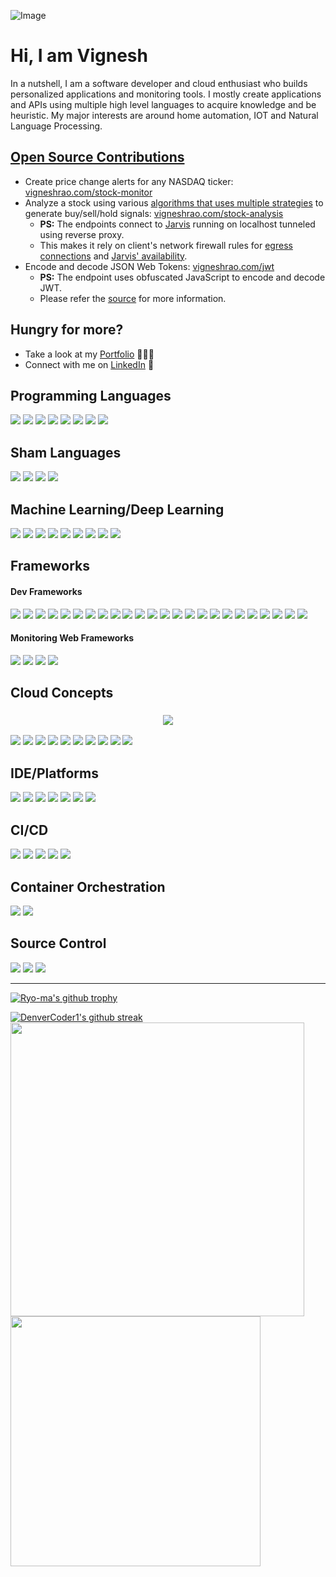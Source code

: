 
<!-- ![Image](https://user-images.githubusercontent.com/38729644/208155842-b2d1fe4f-8b06-4633-a8ad-6892f3f24f52.png) -->
<!-- ![Image](https://user-images.githubusercontent.com/38729644/208155920-889abfb1-78b6-4327-a053-15f3630f5bb5.png) -->
<!-- https://github.com/badges/shields/blob/master/doc/logos.md -->
![Image](https://user-images.githubusercontent.com/38729644/208155905-f2d3e7f2-a545-4d94-a38c-6685f6bb50f8.png)

# Hi, I am Vignesh

In a nutshell, I am a software developer and cloud enthusiast who builds personalized applications and monitoring tools. I mostly create applications and APIs using multiple high level languages to acquire knowledge and be heuristic. My major interests are around home automation, IOT and Natural Language Processing.

## [Open Source Contributions](https://opensource.guide/how-to-contribute/)
- Create price change alerts for any NASDAQ ticker: [vigneshrao.com/stock-monitor](https://vigneshrao.com/stock-monitor)
- Analyze a stock using various [algorithms that uses multiple strategies](https://github.com/thevickypedia/trading-algorithm) to generate buy/sell/hold signals: [vigneshrao.com/stock-analysis](https://vigneshrao.com/stock-analysis)
  - **PS:** The endpoints connect to [Jarvis](https://github.com/thevickypedia/Jarvis) running on localhost tunneled using reverse proxy.
  - This makes it rely on client's network firewall rules for [egress connections](https://ngrok.com/docs/guides/running-behind-firewalls) and [Jarvis' availability](https://jarvis-health.vigneshrao.com/).
- Encode and decode JSON Web Tokens: [vigneshrao.com/jwt](https://vigneshrao.com/jwt)
  - **PS:** The endpoint uses obfuscated JavaScript to encode and decode JWT.
  - Please refer the [source](https://github.com/thevickypedia/jwt) for more information.

## Hungry for more?
- Take a look at my <a href="https://vigneshrao.com/"> Portfolio</a> 👨🏻‍💻
- Connect with me on <a href="https://www.linkedin.com/in/vignesh-sivanandha-rao/">LinkedIn</a> 💼

[//]: # (<img src="https://img.shields.io/badge/Open_Source-%23F05032.svg?style=for-the-badge&logo=open-source-initiative&logoColor=white">)

## Programming Languages
<p>
    <img src="https://img.shields.io/badge/Python-3776AB?style=for-the-badge&logo=python&logoColor=white"/>
    <img src="https://img.shields.io/badge/Java-ED8B00?style=for-the-badge"/>
    <img src="https://img.shields.io/badge/Rust-000000?style=for-the-badge&logo=rust&logoColor=orange"/>
    <img src="https://img.shields.io/badge/Processing-006699?style=for-the-badge&logo=processingfoundation&logoColor=white"/>
    <img src="https://img.shields.io/badge/Scala-DC322F?style=for-the-badge&logo=scala&logoColor=white"/>
    <img src="https://img.shields.io/badge/C%2B%2B-00599C?style=for-the-badge&logo=c%2B%2B&logoColor=white"/>
    <img src="https://img.shields.io/badge/C-A8B9CC?style=for-the-badge&logo=c&logoColor=white"/>
    <img src="https://img.shields.io/badge/Apple_Script-000000?style=for-the-badge&logo=apple&logoColor=white"/>
</p>

## Sham Languages
<p>
    <img src="https://img.shields.io/badge/HTML5-E34F26?style=for-the-badge&logo=html5&logoColor=white"/>
    <img src="https://img.shields.io/badge/CSS-%231572B6.svg?style=for-the-badge&logo=css3&logoColor=white">
    <img src="https://img.shields.io/badge/JavaScript-F7DF1E?style=for-the-badge&logo=javascript&logoColor=black"/>
    <img src="https://img.shields.io/badge/Shell-20232A?style=for-the-badge&logo=powershell&logoColor=white"/>
</p>

## Machine Learning/Deep Learning
<p>
    <img src="https://img.shields.io/badge/TensorFlow-FF6F00?style=for-the-badge&logo=TensorFlow&logoColor=white"/>
    <img src="https://img.shields.io/badge/OpenCV-27338e?style=for-the-badge&logo=OpenCV&logoColor=white"/>
    <img src="https://img.shields.io/badge/scikit_learn-F7931E?style=for-the-badge&logo=scikit-learn&logoColor=white"/>
    <img src="https://img.shields.io/badge/pytorch-EE4C2C?style=for-the-badge&logo=pytorch&logoColor=white"/>
    <img src="https://img.shields.io/badge/Keras-D00000?style=for-the-badge&logo=keras&logoColor=white"/>
    <img src="https://img.shields.io/badge/numpy-013243?style=for-the-badge&logo=numpy&logoColor=white"/>
    <img src="https://img.shields.io/badge/pandas-150458?style=for-the-badge&logo=pandas&logoColor=white"/>
    <img src="https://img.shields.io/badge/IBM-Watson-BE95FF?style=for-the-badge&logo=ibmwatson&logoColor=white"/>
    <img src="https://img.shields.io/badge/OpenCV-5C3EE8?style=for-the-badge&logo=opencv&logoColor=white"/>
</p>

## Frameworks
#### Dev Frameworks
<p>
    <img src="https://img.shields.io/badge/Actix-000?style=for-the-badge&logo=actix&logoColor=white">
    <img src="https://img.shields.io/badge/FastAPI-%2300C4CC.svg?style=for-the-badge&logo=fastapi&logoColor=white">
    <img src="https://img.shields.io/badge/spring-%2343853D.svg?style=for-the-badge&logo=spring&logoColor=white">
    <img src="https://img.shields.io/badge/Django-092E20?style=for-the-badge&logo=django&logoColor=white"/>
    <img src="https://img.shields.io/badge/Flask-000000?style=for-the-badge&logo=flask&logoColor=white"/>
    <img src="https://img.shields.io/badge/PyTest-0A9EDC.svg?style=for-the-badge&logo=pytest&logoColor=white">
    <img src="https://img.shields.io/badge/node.js-%23430098?style=for-the-badge&logo=node.js&logoColor=white"/>
    <img src="https://img.shields.io/badge/Bootstrap-593D88.svg?style=for-the-badge&logo=bootstrap&logoColor=white">
    <img src="https://img.shields.io/badge/React-61DAFB?style=for-the-badge&logo=react&logoColor=white"/>
    <img src="https://img.shields.io/badge/Apache_Tomcat-4053D6.svg?style=for-the-badge&logo=apachetomcat&logoColor=white">
    <img src="https://img.shields.io/badge/AIOHTTP-2C5BB4.svg?style=for-the-badge&logo=aiohttp&logoColor=white">
    <img src="https://img.shields.io/badge/OpenVPN-EA7E20.svg?style=for-the-badge&logo=OpenVPN&logoColor=white">
    <img src="https://img.shields.io/badge/Palo_Alto-83DA77.svg?style=for-the-badge&logo=paloaltosoftware&logoColor=white">
    <img src="https://img.shields.io/badge/SQLite-003B57.svg?style=for-the-badge&logo=sqlite&logoColor=white">
    <img src="https://img.shields.io/badge/Azure_DevOps-0078D7.svg?style=for-the-badge&logo=azuredevops&logoColor=white">
    <img src="https://img.shields.io/badge/Helm-0F1689.svg?style=for-the-badge&logo=helm&logoColor=white">
    <img src="https://img.shields.io/badge/JWT-000000?style=for-the-badge&logo=jsonwebtokens&logoColor=white"/>
    <img src="https://img.shields.io/badge/Pre-Commit-FAB040?style=for-the-badge&logo=pre-commit&logoColor=white"/>
    <img src="https://img.shields.io/badge/Roku-662D91?style=for-the-badge&logo=roku&logoColor=white"/>
    <img src="https://img.shields.io/badge/Selenium-43B02A?style=for-the-badge&logo=selenium&logoColor=white"/>
    <img src="https://img.shields.io/badge/Serverless-FD5750?style=for-the-badge&logo=serverless&logoColor=white"/>
    <img src="https://img.shields.io/badge/Swagger-85EA2D?style=for-the-badge&logo=swagger&logoColor=white"/>
    <img src="https://img.shields.io/badge/Jinja-B41717?style=for-the-badge&logo=jinja&logoColor=fff"/>
    <img src="https://img.shields.io/badge/.ENV-ECD53F?style=for-the-badge&logo=dotenv&logoColor=000"/>
</p>

#### Monitoring Web Frameworks
<p>
    <img src="https://img.shields.io/badge/Splunk-000000.svg?style=for-the-badge&logo=splunk&logoColor=white">
    <img src="https://img.shields.io/badge/NewRelic-008C99.svg?style=for-the-badge&logo=newrelic&logoColor=white">
    <img src="https://img.shields.io/badge/Datadog-632CA6.svg?style=for-the-badge&logo=datadog&logoColor=white">
    <img src="https://img.shields.io/badge/Grafana-F46800.svg?style=for-the-badge&logo=grafana&logoColor=white">
</p>

## Cloud Concepts
<h3 align="center"><img src="https://img.shields.io/badge/AWS-232F3E.svg?style=for-the-badge&logo=amazonaws&logoColor=white"></h3>
<p>
    <img src="https://img.shields.io/badge/Lambda-FF9900.svg?style=for-the-badge&logo=awslambda&logoColor=white">
    <img src="https://img.shields.io/badge/DynamoDB-4053D6.svg?style=for-the-badge&logo=amazondynamodb&logoColor=white">
    <img src="https://img.shields.io/badge/S3-569A31.svg?style=for-the-badge&logo=amazons3&logoColor=white">
    <img src="https://img.shields.io/badge/EC2-FF6F00.svg?style=for-the-badge&logo=amazonec2&logoColor=white">
    <img src="https://img.shields.io/badge/SQS-3775A9.svg?style=for-the-badge&logo=amazonsqs&logoColor=white">
    <img src="https://img.shields.io/badge/ECS-FF6F00.svg?style=for-the-badge&logo=amazonecs&logoColor=white">
    <img src="https://img.shields.io/badge/RDS-527FFF.svg?style=for-the-badge&logo=amazonrds&logoColor=white">
    <img src="https://img.shields.io/badge/CloudWatch-CA4245.svg?style=for-the-badge&logo=amazoncloudwatch&logoColor=white">
    <img src="https://img.shields.io/badge/API-Gateway-44A833.svg?style=for-the-badge&logo=amazonapigateway&logoColor=white">
    <img src="https://img.shields.io/badge/Fargate-FF9900.svg?style=for-the-badge&logo=awsfargate&logoColor=white">
</p>

## IDE/Platforms
<p>
    <img src="https://img.shields.io/badge/PyCharm-000000?style=for-the-badge&logo=pycharm&logoColor=white"/>
    <img src="https://img.shields.io/badge/Jupyter-F37626?style=for-the-badge&logo=jupyter&logoColor=white"/>
    <img src="https://img.shields.io/badge/Anaconda-44A833?style=for-the-badge&logo=anaconda&logoColor=white"/>
    <img src="https://img.shields.io/badge/IntelliJ-000000?style=for-the-badge&logo=intellijidea&logoColor=white"/>
    <img src="https://img.shields.io/badge/Spyder-IDE-FF0000?style=for-the-badge&logo=spyderide&logoColor=white"/>
    <img src="https://img.shields.io/badge/GoogleColab-F9AB00?style=for-the-badge&logo=googlecolab&logoColor=white"/>
    <img src="https://img.shields.io/badge/Rust-Rover-F37626?style=for-the-badge&logo=rust&logoColor=white"/>
</p>

## CI/CD
<p>
    <img src="https://img.shields.io/badge/GitHub-Actions-2088FF.svg?style=for-the-badge&logo=github-actions&logoColor=white">
    <img src="https://img.shields.io/badge/Jenkins-000000?style=for-the-badge&logo=jenkins&logoColor=white"/>
    <img src="https://img.shields.io/badge/Spinnaker-139BB4.svg?style=for-the-badge&logo=spinnaker&logoColor=white">
    <img src="https://img.shields.io/badge/Bamboo-0052CC.svg?style=for-the-badge&logo=bamboo&logoColor=white">
    <img src="https://img.shields.io/badge/AWS-CodeBuild-F37626.svg?style=for-the-badge&logo=amazon&logoColor=white">
</p>

## Container Orchestration
<p>
    <img src="https://img.shields.io/badge/Docker-%23404d59.svg?style=for-the-badge&logo=docker&logoColor=white">
    <img src="https://img.shields.io/badge/Kubernetes-%23007ACC.svg?style=for-the-badge&logo=kubernetes&logoColor=white">
</p>

## Source Control
<p>
    <img src="https://img.shields.io/badge/GitHub-%23121011.svg?style=for-the-badge&logo=github&logoColor=white">
    <img src="https://img.shields.io/badge/Pypi-3775A9?style=for-the-badge&logo=pypi&logoColor=white"/>
    <img src="https://img.shields.io/badge/Gitlab-FC6D26?style=for-the-badge&logo=gitlab&logoColor=white"/>
</p>

---

<!-- <img src="https://user-images.githubusercontent.com/38729644/88803242-cb449300-d171-11ea-9dbd-ba42e806fa8c.png" width="400" height="150" alt="git logo"> -->

[![Ryo-ma's github trophy](https://github-profile-trophy.vercel.app/?username=dormant-user&row=1&theme=onedark)](https://github.com/ryo-ma/github-profile-trophy)

[![DenverCoder1's github streak](https://github-readme-streak-stats.herokuapp.com/?user=dormant-user&theme=blue-green)](https://github.com/DenverCoder1/github-readme-streak-stats)
<a href="https://vigneshrao.com/projects">
<img src="https://github-readme-stats-vignesh-raos-projects.vercel.app/api/?username=dormant-user&count_private=true&show_icons=true&theme=dark&role=OWNER,ORGANIZATION_MEMBER,COLLABORATOR" width="470">
</a>
<br>
<a href="https://vigneshrao.com/projects">
<img src="https://github-readme-stats-vignesh-raos-projects.vercel.app/api/top-langs/?username=dormant-user&count_private=true&langs_count=50&layout=donut-vertical&theme=dark&role=OWNER,ORGANIZATION_MEMBER,COLLABORATOR&size_weight=0.5&count_weight=0.5&exclude_repo=portfolio,kalihikai_s3,open-source&hide=HTML,Jupyter%20Notebook,CSS,CMake,Batchfile,Makefile" width="400">
</a>

<!-- References:
https://github.com/anuraghazra/github-readme-stats/issues/1#issuecomment-1645486687
https://github.com/anuraghazra/github-readme-stats?tab=readme-ov-file#deploy-on-your-own
https://github.com/anuraghazra/github-readme-stats/pull/2459
https://www.youtube.com/watch?v=n6d4KHSKqGk&t=107s
-->
